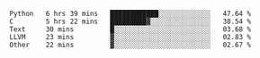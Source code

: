 
<!--START_SECTION:waka-->
```text
Python   6 hrs 39 mins   ████████████░░░░░░░░░░░░░   47.64 % 
C        5 hrs 22 mins   █████████▓░░░░░░░░░░░░░░░   38.54 % 
Text     30 mins         █░░░░░░░░░░░░░░░░░░░░░░░░   03.68 % 
LLVM     23 mins         ▓░░░░░░░░░░░░░░░░░░░░░░░░   02.83 % 
Other    22 mins         ▓░░░░░░░░░░░░░░░░░░░░░░░░   02.67 % 
```
<!--END_SECTION:waka-->
